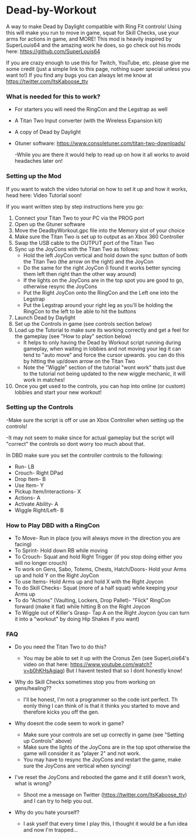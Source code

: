 # Dead-by-Workout
A way to make Dead by Daylight compatible with Ring Fit controls! Using this will make you run to move in game, squat for Skill Checks, use your arms for actions in game, and MORE! This mod is heavily inspired by SuperLouis64 and the amazing work he does, so go check out his mods here: https://github.com/SuperLouis64

If you are crazy enough to use this for Twitch, YouTube, etc. please give me some credit (just a simple link to this page, nothing super special unless you want to!)
If you find any bugs you can always let me know at https://twitter.com/ItsKaboose_ttv



### What is needed for this to work?

* For starters you will need the RingCon and the Legstrap as well
* A Titan Two Input converter (with the Wireless Expansion kit)
* A copy of Dead by Daylight
* Gtuner software: https://www.consoletuner.com/titan-two-downloads/

   -While you are there it would help to read up on how it all works to avoid headaches later on!




### Setting up the Mod

If you want to watch the video tutorial on how to set it up and how it works, head here: Video Tutorial soon!

If you want written step by step instructions here you go:

1. Connect your Titan Two to your PC via the PROG port
2. Open up the Gtuner software
3. Move the DeadbyWorkout.gpc file into the Memory slot of your choice
4. Make sure the Titan Two is set up to output as an Xbox 360 Controller
5. Swap the USB cable to the OUTPUT port of the Titan Two
6. Sync up the JoyCons with the Titan Two as follows:
    - Hold the left JoyCon vertical and hold down the sync button of both the Titan Two (the arrow on the right) and the JoyCon
    - Do the same for the right JoyCon (I found it works better syncing them left then right than the other way around)
    - If the lights on the JoyCons are in the top spot you are good to go, otherwise resync the JoyCons
    - Put the Right JoyCon onto the RingCon and the Left one into the Legstrap 
    - Put the Legstrap around your right leg as you'll be holding the RingCon to the left to be able to hit the buttons
7. Launch Dead by Daylight
8. Set up the Controls in game (see controls section below)
9. Load up the Tutorial to make sure its working correctly and get a feel for the gameplay (see "How to play" section below)
    - It helps to only having the Dead by Workout script running during gameplay, when waiting in lobbies and not moving your leg it can tend to "auto move" and force the cursor upwards. you can do this by hitting the up/down arrow on the Titan Two
    - Note the "Wiggle" section of the tutorial "wont work" thats just due to the tutorial not being updated to the new wiggle mechanic, it will work in matches!
10. Once you get used to the controls, you can hop into online (or custom) lobbies and start your new workout!


### Setting up the Controls 

   -Make sure the script is off or use an Xbox Controller when setting up the controls! 
   
   -It may not seem to make since for actual gameplay but the script will "correct" the controls so dont worry too much about that.



In DBD make sure you set the controller controls to the following:
* Run- LB
* Crouch- Right DPad
* Drop Item- B
* Use Item- Y
* Pickup Item/Interactions- X
* Actions- A
* Activate Ability- A
* Wiggle Right/Left- B


### How to Play DBD with a RingCon

* To Move- Run in place (you will always move in the direction you are facing)
* To Sprint- Hold down RB while moving
* To Crouch- Squat and hold Right Trigger (if you stop doing either you will no longer crouch)
* To work on Gens, Sabo, Totems, Chests, Hatch/Doors- Hold your Arms up and hold Y on the Right JoyCon
* To use Items- Hold Arms up and hold X with the Right Joycon
* To do Skill Checks- Squat (more of a half squat) while keeping your Arms up
* To do "Actions" (Vaulting, Lockers, Drop Pallet)- "Flick" RingCon forward (make it flat) while hitting B on the Right Joycon
* To Wiggle out of Killer's Grasp- Tap A on the Right Joycon (you can turn it into a "workout" by doing Hip Shakes if you want)

  

### FAQ

* Do you need the Titan Two to do this?
  - You may be able to set it up with the Cronus Zen (see SuperLois64's video on that here: https://www.youtube.com/watch?v=b0hKHsAgjag) But I havent tested that so I dont honestly know!

* Why do Skill Checks sometimes stop you from working on gens/healing??
  - I'll be honest, I'm not a programmer so the code isnt perfect. Th eonly thing I can think of is that it thinks you started to move and therefore kicks you off the gen.
  
* Why doesnt the code seem to work in game?
    - Make sure your controls are set up correctly in game (see "Setting up Controls" above)
    - Make sure the lights of the JoyCons are in the top spot otherwise the game will consider it as "player 2" and not work. 
    - You may have to resync the JoyCons and restart the game, make sure the JoyCons are vertical when syncing!
   
* I've reset the JoyCons and rebooted the game and it still doesn't work, what is wrong?
    - Shoot me a message on Twitter (https://twitter.com/ItsKaboose_ttv) and I can try to help you out.
    
* Why do you hate yourself?
    - I ask yself that every time I play this, I thought it would be a fun idea and now I'm trapped...
